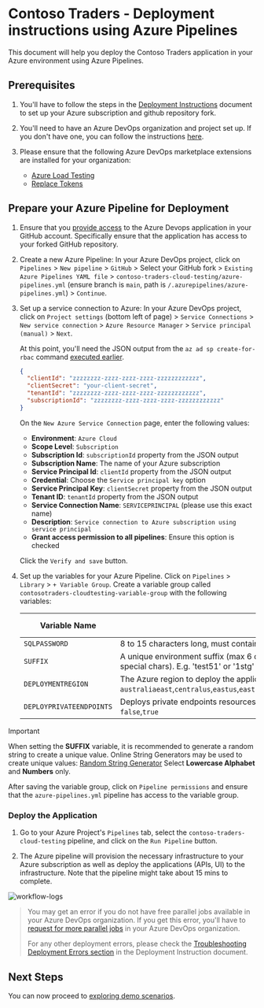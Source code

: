# Contoso Traders - Deployment instructions using Azure Pipelines

This document will help you deploy the Contoso Traders application in your Azure environment using Azure Pipelines.

## Prerequisites

1. You'll have to follow the steps in the [Deployment Instructions](./deployment-instructions.md) document to set up your Azure subscription and github repository fork.
2. You'll need to have an Azure DevOps organization and project set up. If you don't have one, you can follow the instructions [here](https://docs.microsoft.com/en-us/azure/devops/organizations/projects/create-project?view=azure-devops&tabs=preview-page).
3. Please ensure that the following Azure DevOps marketplace extensions are installed for your organization:

   - [Azure Load Testing](https://marketplace.visualstudio.com/items?itemName=AzloadTest.AzloadTesting)
   - [Replace Tokens](https://marketplace.visualstudio.com/items?itemName=qetza.replacetokens)

## Prepare your Azure Pipeline for Deployment

1. Ensure that you [provide access](https://github.com/settings/connections/applications/0d4949be3b947c3ce4a5) to the Azure Devops application in your GitHub account. Specifically ensure that the application has access to your forked GitHub repository.

2. Create a new Azure Pipeline: In your Azure DevOps project, click on `Pipelines` > `New pipeline` > `GitHub` > Select your GitHub fork > `Existing Azure Pipelines YAML file` > `contoso-traders-cloud-testing/azure-pipelines.yml` (ensure branch is `main`, path is `/.azurepipelines/azure-pipelines.yml`) > `Continue`.

3. Set up a service connection to Azure: In your Azure DevOps project, click on `Project settings` (bottom left of page) > `Service Connections` > `New service connection` > `Azure Resource Manager` > `Service principal (manual)` > `Next`.

    At this point, you'll need the JSON output from the `az ad sp create-for-rbac` command [executed earlier](./deployment-instructions.md#prepare-your-azure-subscription).

   ```json
   {
     "clientId": "zzzzzzzz-zzzz-zzzz-zzzz-zzzzzzzzzzzz",
     "clientSecret": "your-client-secret",
     "tenantId": "zzzzzzzz-zzzz-zzzz-zzzz-zzzzzzzzzzzz",
     "subscriptionId": "zzzzzzzz-zzzz-zzzz-zzzz-zzzzzzzzzzzz"
   }
   ```

   On the `New Azure Service Connection` page, enter the following values:

   - **Environment**: `Azure Cloud`
   - **Scope Level**: `Subscription`
   - **Subscription Id**: `subscriptionId` property from the JSON output
   - **Subscription Name**: The name of your Azure subscription
   - **Service Principal Id**: `clientId` property from the JSON output
   - **Credential**: Choose the `Service principal key` option
   - **Service Principal Key**: `clientSecret` property from the JSON output
   - **Tenant ID**: `tenantId` property from the JSON output
   - **Service Connection Name**: `SERVICEPRINCIPAL` (please use this exact name)
   - **Description**: `Service connection to Azure subscription using service principal`
   - **Grant access permission to all pipelines**: Ensure this option is checked

   Click the `Verify and save` button.

4. Set up the variables for your Azure Pipeline. Click on `Pipelines` > `Library` > `+ Variable Group`. Create a variable group called `contosotraders-cloudtesting-variable-group` with the following variables:

    | Variable Name      | Variable Value                                                                                                                                                                              | Is Secret? |
    | ------------------ | ------------------------------------------------------------------------------------------------------------------------------------------------------------------------------------------- | ---------- |
    | `SQLPASSWORD`      | 8 to 15 characters long, must contain uppercase, lowercase, and numeric characters                                                                                                          | YES        |
    | `SUFFIX`           | A unique environment suffix (max 6 characters, alphanumeric, lower case only, no whitespace, no special chars). E.g. 'test51' or '1stg'                                                     | NO         |
    | `DEPLOYMENTREGION` | The Azure region to deploy the application in. Must be one of: `australiaeast`,`centralus`,`eastus`,`eastus2`,`japaneast`,`northcentralus`,`uksouth`,`westcentralus`,`westeurope` | NO         |
    | `DEPLOYPRIVATEENDPOINTS` |  Deploys private endpoints resources. If not required, set **false**, else set **true**. Must be one of: `false`,`true` | NO         |

> [!IMPORTANT]
>
> When setting the **SUFFIX** variable, it is recommended to generate a random string to create a unique value. Online String Generators may be used to create unique values:
> [Random String Generator](https://randomgenerate.io/random-string-generator)
> Select **Lowercase Alphabet** and **Numbers** only.

   After saving the variable group, click on `Pipeline permissions` and ensure that the `azure-pipelines.yml` pipeline has access to the variable group.

### Deploy the Application

1. Go to your Azure Project's `Pipelines` tab, select the `contoso-traders-cloud-testing` pipeline, and click on the `Run Pipeline` button.

2. The Azure pipeline will provision the necessary infrastructure to your Azure subscription as well as deploy the applications (APIs, UI) to the infrastructure. Note that the pipeline might take about 15 mins to complete.

  ![workflow-logs](./images/github-workflow.png)

>You may get an error if you do not have free parallel jobs available in your Azure DevOps organization. If you get this error, you'll have to [request for more parallel jobs](https://docs.microsoft.com/en-us/azure/devops/pipelines/licensing/concurrent-jobs?view=azure-devops&tabs=yaml) in your Azure DevOps organization.
>
>For any other deployment errors, please check the [Troubleshooting Deployment Errors section](./deployment-instructions.md#troubleshooting-deployment-errors) in the Deployment Instruction document.

## Next Steps

You can now proceed to [exploring demo scenarios](./deployment-instructions.md#explore-demo-scenarios).
